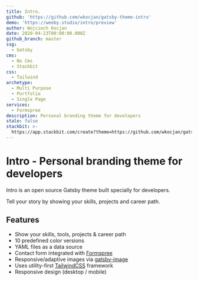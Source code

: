 ```yaml
---
title: Intro.
github: 'https://github.com/wkocjan/gatsby-theme-intro'
demo: 'https://weeby.studio/intro/preview'
author: Wojciech Kocjan
date: 2020-04-23T00:00:00.000Z
github_branch: master
ssg:
  - Gatsby
cms:
  - No Cms
  - Stackbit
css:
  - Tailwind
archetype:
  - Multi Purpose
  - Portfolio
  - Single Page
services:
  - Formspree
description: Personal branding theme for developers
stale: false
stackbit: >-
  https://app.stackbit.com/create?theme=https://github.com/wkocjan/gatsby-theme-intro
---
```


# Intro - Personal branding theme for developers

Intro is an open source Gatsby theme built specially for developers.

Tell your story by showing your skills, projects and career path.

## Features

- Show your skills, tools, projects & career path
- 10 predefined color versions
- YAML files as a data source
- Contact form integrated with [Formspree](https://formspree.io/)
- Responsive/adaptive images via [gatsby-image](https://www.gatsbyjs.org/packages/gatsby-image/)
- Uses utility-first [TailwindCSS](https://tailwindcss.com/) framework
- Responsive design (desktop / mobile)
